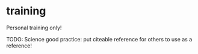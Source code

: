 # training
Personal training only!

TODO: Science good practice: put citeable reference for others to use as a reference!
